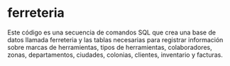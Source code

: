 # ferreteria 
Este código es una secuencia de comandos SQL que crea una base de datos llamada ferreteria y las tablas necesarias para registrar información sobre marcas de herramientas, tipos de herramientas, colaboradores, zonas, departamentos, ciudades, colonias, clientes, inventario y facturas.